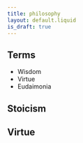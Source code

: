 ```yaml
---
title: philosophy
layout: default.liquid
is_draft: true
---
```

## Terms

- Wisdom
- Virtue
- Eudaimonia

## Stoicism

## Virtue



